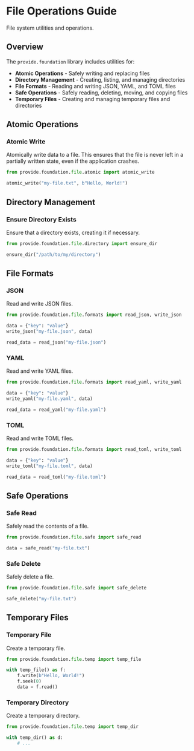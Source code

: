 # File Operations Guide

File system utilities and operations.

## Overview

The `provide.foundation` library includes utilities for:

- **Atomic Operations** - Safely writing and replacing files
- **Directory Management** - Creating, listing, and managing directories
- **File Formats** - Reading and writing JSON, YAML, and TOML files
- **Safe Operations** - Safely reading, deleting, moving, and copying files
- **Temporary Files** - Creating and managing temporary files and directories

## Atomic Operations

### Atomic Write

Atomically write data to a file. This ensures that the file is never left in a partially written state, even if the application crashes.

```python
from provide.foundation.file.atomic import atomic_write

atomic_write("my-file.txt", b"Hello, World!")
```

## Directory Management

### Ensure Directory Exists

Ensure that a directory exists, creating it if necessary.

```python
from provide.foundation.file.directory import ensure_dir

ensure_dir("/path/to/my/directory")
```

## File Formats

### JSON

Read and write JSON files.

```python
from provide.foundation.file.formats import read_json, write_json

data = {"key": "value"}
write_json("my-file.json", data)

read_data = read_json("my-file.json")
```

### YAML

Read and write YAML files.

```python
from provide.foundation.file.formats import read_yaml, write_yaml

data = {"key": "value"}
write_yaml("my-file.yaml", data)

read_data = read_yaml("my-file.yaml")
```

### TOML

Read and write TOML files.

```python
from provide.foundation.file.formats import read_toml, write_toml

data = {"key": "value"}
write_toml("my-file.toml", data)

read_data = read_toml("my-file.toml")
```

## Safe Operations

### Safe Read

Safely read the contents of a file.

```python
from provide.foundation.file.safe import safe_read

data = safe_read("my-file.txt")
```

### Safe Delete

Safely delete a file.

```python
from provide.foundation.file.safe import safe_delete

safe_delete("my-file.txt")
```

## Temporary Files

### Temporary File

Create a temporary file.

```python
from provide.foundation.file.temp import temp_file

with temp_file() as f:
    f.write(b"Hello, World!")
    f.seek(0)
    data = f.read()
```

### Temporary Directory

Create a temporary directory.

```python
from provide.foundation.file.temp import temp_dir

with temp_dir() as d:
    # ...
```